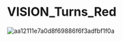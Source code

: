 # VISION_Turns_Red
![aa12111e7a0d8f69886f6f3adfbf1f0a](https://user-images.githubusercontent.com/81348547/155930455-9f908087-1d7f-4aec-817e-a5b99ac2ef01.gif)
